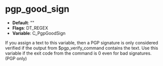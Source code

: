 # pgp_good_sign

- **Default**: ""
- **Flags**: DT_REGEX
- **Variable**: C_PgpGoodSign

If you assign a text to this variable, then a PGP signature is only
considered verified if the output from $pgp_verify_command contains
the text. Use this variable if the exit code from the command is 0
even for bad signatures.
(PGP only)
